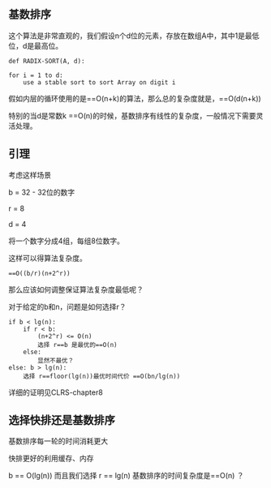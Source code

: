 ## 基数排序

这个算法是非常直观的，我们假设n个d位的元素，存放在数组A中，其中1是最低位，d是最高位。

```
def RADIX-SORT(A, d):

for i = 1 to d:
    use a stable sort to sort Array on digit i
```

假如内层的循环使用的是==O(n+k)的算法，那么总的复杂度就是，==O(d(n+k))

特别的当d是常数k ==O(n)的时候，基数排序有线性的复杂度，一般情况下需要灵活处理。

## 引理

考虑这样场景

b = 32 - 32位的数字

r = 8

d = 4

将一个数字分成4组，每组8位数字。

这样可以得算法复杂度。

```
==O((b/r)(n+2^r))
```

那么应该如何调整保证算法复杂度最低呢？

对于给定的b和n，问题是如何选择r？

```
if b < lg(n):
    if r < b:
        (n+2^r) <= O(n)
        选择 r==b 是最优的==O(n)
    else:
        显然不最优？
else: b > lg(n):
    选择 r==floor(lg(n))最优时间代价 ==O(bn/lg(n))

```

详细的证明见CLRS-chapter8


## 选择快排还是基数排序

基数排序每一轮的时间消耗更大

快排更好的利用缓存、内存

b == O(lg(n)) 而且我们选择 r == lg(n) 基数排序的时间复杂度是==O(n) ？

